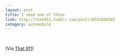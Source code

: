 ```yaml
---
layout: post
title: I need one of these
link: http://that911.tumblr.com/post/10522600285
category: automobile
---
```


<p><img src="http://25.media.tumblr.com/tumblr_lrxol8Ru9s1qbcma7o1_500.jpg" alt="" /><br /><br /></p>
<blockquote></blockquote>
<p>(Via <a href="http://that911.tumblr.com/">That 911</a>)</p>
